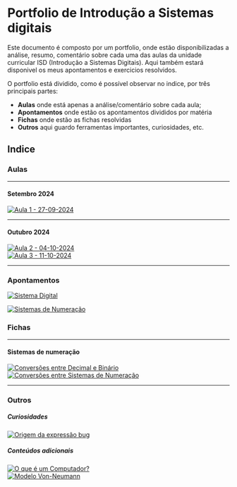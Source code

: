 # Portfolio de Introdução a Sistemas digitais

Este documento é composto por um portfolio, onde estão disponibilizadas a análise, resumo, comentário sobre cada uma das aulas da unidade curricular ISD (Introdução a Sistemas Digitais). Aqui também estará disponivel os meus apontamentos e exercicios resolvidos.

O portfolio está dividido, como é possível observar no indice, por três principais partes:

- **Aulas** onde está apenas a análise/comentário sobre cada aula;
- **Apontamentos** onde estão os apontamentos divididos por matéria
- **Fichas** onde estão as fichas resolvidas
- **Outros** aqui guardo ferramentas importantes, curiosidades, etc.

## Indice

### Aulas

---

#### Setembro 2024

[![Aula 1 - 27-09-2024](https://img.shields.io/badge/Aula%201-27--09--2024-blue?style=for-the-badge)](aulas/27-09-2024.md)

---

#### Outubro 2024

[![Aula 2 - 04-10-2024](https://img.shields.io/badge/Aula%202-04--10--2024-blue?style=for-the-badge)](aulas/04-10-2024.md) <br>
[![Aula 3 - 11-10-2024](https://img.shields.io/badge/Aula%203-11--10--2024-blue?style=for-the-badge)](aulas/11-10-2024.md)

---

### Apontamentos

[![Sistema Digital](https://img.shields.io/badge/Sistema%20Digital-blue?style=for-the-badge)](apontamentos/sistema_digital.md) <br>

[![Sistemas de Numeração](https://img.shields.io/badge/Sistemas%20de%20Numeração-blue?style=for-the-badge)](apontamentos/sistemas_de_numeracao.md)

### Fichas

---

#### Sistemas de numeração

[![Conversões entre Decimal e Binário](https://img.shields.io/badge/Conversões-Decimal--Binário-orange?style=for-the-badge)](fichas/conversoes_binario_decimal.md) <br>
[![Conversões entre Sistemas de Numeração](https://img.shields.io/badge/Conversões-Principais%20Sistemas%20de%20Numeração-orange?style=for-the-badge)](fichas/conversoes.md)

---

### Outros

##### Curiosidades

[![Origem da expressão bug](https://img.shields.io/badge/Origem%20da%20expressão%20"Bug"-28A745?style=for-the-badge)](outros/origem_da_palavra_bug.md)

##### Conteúdos adicionais

[![O que é um Computador?](https://img.shields.io/badge/O%20que%20é%20um%20Computador-28A745?style=for-the-badge)](outros/computador.md) <br>
[![Modelo Von-Neumann](https://img.shields.io/badge/Modelo%20Von--Neumann-28A745?style=for-the-badge)](outros/modelo_Von-Neumann.md)
